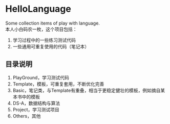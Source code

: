 # HelloLanguage

Some collection items of play with language.  
本人小白码农一枚，这个项目包括：

1. 学习过程中的一些练习测试代码
2. 一些通用可重复使用的代码（笔记本）

## 目录说明

1. PlayGround，学习测试代码
2. Template，模板，可重复套用，不断优化完善
3. Basic，笔记类，与Template有重叠，相当于更稳定健壮的模板，例如摘自某本书中的模板
4. DS-A，数据结构与算法
5. Project，学习测试项目
6. Others，其他
